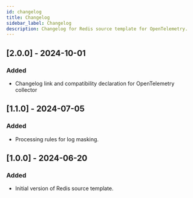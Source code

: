 ```yaml
---
id: changelog
title: Changelog
sidebar_label: Changelog
description: Changelog for Redis source template for OpenTelemetry.
---
```


## [2.0.0] - 2024-10-01

### Added
- Changelog link and compatibility declaration for OpenTelemetry collector

## [1.1.0] - 2024-07-05

### Added
- Processing rules for log masking.

## [1.0.0] - 2024-06-20

### Added
- Initial version of Redis source template. 